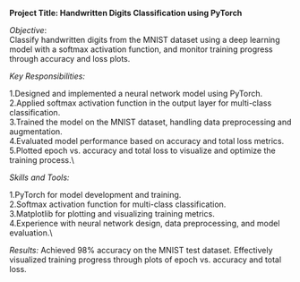 **Project Title: Handwritten Digits Classification using PyTorch**

*Objective*:\
Classify handwritten digits from the MNIST dataset using a deep learning model with a softmax activation function, and monitor training progress through accuracy and loss plots.

*Key Responsibilities:*

1.Designed and implemented a neural network model using PyTorch.\
2.Applied softmax activation function in the output layer for multi-class classification.\
3.Trained the model on the MNIST dataset, handling data preprocessing and augmentation.\
4.Evaluated model performance based on accuracy and total loss metrics.\
5.Plotted epoch vs. accuracy and total loss to visualize and optimize the training process.\

*Skills and Tools:*

1.PyTorch for model development and training.\
2.Softmax activation function for multi-class classification.\
3.Matplotlib for plotting and visualizing training metrics.\
4.Experience with neural network design, data preprocessing, and model evaluation.\

*Results:*
Achieved 98% accuracy on the MNIST test dataset.
Effectively visualized training progress through plots of epoch vs. accuracy and total loss.
